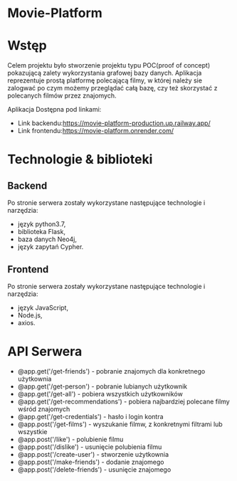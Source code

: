 # Movie-Platform

Wstęp
==========================
Celem projektu było stworzenie projektu typu POC(proof of concept) pokazującą zalety wykorzystania grafowej bazy danych. Aplikacja reprezentuje prostą platformę polecającą filmy, w której należy sie zalogwać po czym możemy przeglądać całą bazę, czy też skorzystać z polecanych filmów przez znajomych.

Aplikacja Dostępna pod linkami:
* Link backendu:https://movie-platform-production.up.railway.app/
* Link frontendu:https://movie-platform.onrender.com/


Technologie & biblioteki
==========================

Backend
--------
Po stronie serwera zostały wykorzystane następujące technologie i narzędzia:
* język python3.7,
* biblioteka Flask,
* baza danych Neo4j,
* język zapytań Cypher.

Frontend
--------
Po stronie serwera zostały wykorzystane następujące technologie i narzędzia:
* język JavaScript,
* Node.js,
* axios.

API Serwera
===========

* @app.get('/get-friends') - pobranie znajomych dla konkretnego użytkownia
* @app.get('/get-person') - pobranie lubianych użytkownik
* @app.get('/get-all') - pobiera wszystkich użytkowników
* @app.get('/get-recommendations') - pobiera najbardziej polecane filmy wśród znajomych
* @app.get('/get-credentials') - hasło i login kontra
* @app.post('/get-films') - wyszukanie filmw, z konkretnymi filtrami lub wszystkie
* @app.post('/like') - polubienie filmu
* @app.post('/dislike') - usunięcie polubienia filmu
* @app.post('/create-user') - stworzenie użytkownia
* @app.post('/make-friends') - dodanie znajomego
* @app.post('/delete-friends') - usunięcie znajomego



